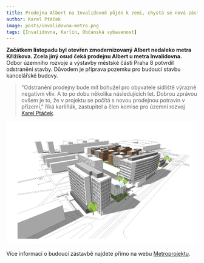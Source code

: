 ```yaml
---
title: Prodejna Albert na Invalidovně půjde k zemi, chystá se nová zástavba
author: Karel Ptáček
image: posts/invalidovna-metro.png
tags: [Invalidovna, Karlín, Občanská vybavenost]
---
```


**Začátkem listopadu byl otevřen zmodernizovaný Albert nedaleko metra Křižíkova. Zcela jiný osud čeká prodejnu Albert u metra Invalidovna.** Odbor územního rozvoje a výstavby městské části Praha 8 potvrdil odstranění stavby. Důvodem je příprava pozemku pro budoucí stavbu kancelářské budovy.

>"Odstranění prodejny bude mít bohužel pro obyvatele sídliště výrazně negativní vliv. A to po dobu několika následujících let. Dobrou zprávou ovšem je to, že v projektu se počítá s novou prodejnou potravin v přízemí," říká karlíňák, zastupitel a člen komise pro územní rozvoj [Karel Ptáček](https://praha8.pirati.cz/lide/karel-ptacek.html).

![Nová výstavba na Invalidovně](/assets/img/posts/invalidovna-novavystavba.png)

Více informací o budoucí zástavbě najdete přímo na webu [Metroprojektu](https://www.metroprojekt.cz/nabidka-sluzeb/pozemni-stavby/zastavba-okoli-stanice-metra-invalidovna?fbclid=IwAR2_2Vz_Cipsego6nC1RThk2_-iU0DA-6YTxe0bDiE9_MphDMYX6qP4OK68).
